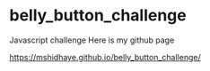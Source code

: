 # belly_button_challenge
Javascript challenge
Here is my github page

https://mshidhaye.github.io/belly_button_challenge/
